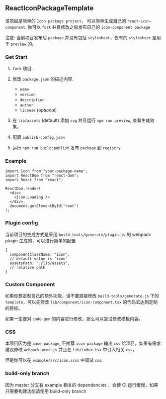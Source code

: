 ## ReactIconPackageTemplate

该项目是简单的 `Icon package project`， 可以简单生成自己的 `react-icon-component`. 你可以 `fork` 并且修改之后发布自己的 `icon-component package`

注意: 当前项目发布后 `package` 并没有包括 `stylesheet`，仅有的 `stylesheet` 是用于 `preview` 的。

### Get Start

1. `fork` 项目.
2. 修改 `package.json` 的描述内容.

   - `name`
   - `version`
   - `description`
   - `author`
   - `license` (_optional_)

3. 在 `lib/assets` (default) 添加 `svg` 并且运行 `npm run preview`, 查看生成效果。
4. 配置 `publish-config.json`
5. 运行 `npm run build:publish` 发布 `package` 到 `registry`

### Example

```tsx
import Icon from "your-package-name";
import ReactDom from "react-dom";
import React from "react";

ReactDom.render(
  <div>
    <Icon.Loading />
  </div>,
  document.getElementById("root")
);
```

### Plugin config

当前项目的生成方式是采用 `build-tools/generate/plugin.js` 的 webpack plugin 生成的，可以进行简单的配置

```json5
{
  componentClassName: "icon",
  // default value is 'icon'
  assetsPath: "./lib/assets",
  // relative path
}
```

### Custom Component

如果你想定制自己的额外功能，请不要直接修改 `build-tools/generate.js` 下的 `template`，可以先修改 `lib/component/icon-component.tsx` 的代码去达到定制的目标。

如果一定要对 `code-gen` 的内容进行修改，那么可以尝试修改模板内容。

### CSS

本项目因为是 `base package`, 不推荐 `icon package` 输出 `css` 给项目。如果有需求建议修改 `webpack.prod.js` 并且在 `lib/index.tsx` 中引入相关 `css`。

但是你可以在 `example/src/icon.scss` 中调试 `css`.

### build-only branch

因为 master 分支有 example 相关的 dependencies ，会使 CI 运行缓慢，如果只需要构建功能请使用 build-only branch
